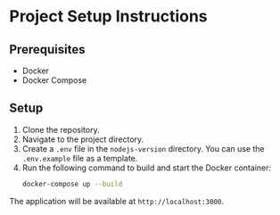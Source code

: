 # Project Setup Instructions

## Prerequisites
- Docker
- Docker Compose

## Setup
1. Clone the repository.
2. Navigate to the project directory.
3. Create a `.env` file in the `nodejs-version` directory. You can use the `.env.example` file as a template.
4. Run the following command to build and start the Docker container:
   ```bash
   docker-compose up --build
   ```

The application will be available at `http://localhost:3000`.
